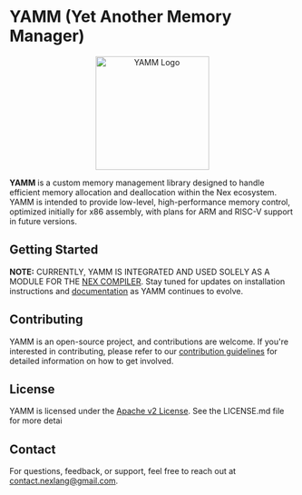 # YAMM (Yet Another Memory Manager)

<div align="center">
  <img src="./.github/logo.svg" alt="YAMM Logo" width="200">
</div>

**YAMM** is a custom memory management library designed to handle efficient memory allocation and deallocation within the Nex ecosystem. YAMM is intended to provide low-level, high-performance memory control, optimized initially for x86 assembly, with plans for ARM and RISC-V support in future versions.

## Getting Started

**NOTE:** CURRENTLY, YAMM IS INTEGRATED AND USED SOLELY AS A MODULE FOR THE [NEX COMPILER](https://github.com/nex-lang/compiler). Stay tuned for updates on installation instructions and [documentation](https://nex-lang.web.app/docs/extra/) as YAMM continues to evolve.

## Contributing

YAMM is an open-source project, and contributions are welcome. If you're interested in contributing, please refer to our [contribution guidelines](CONTRIBUTING.md) for detailed information on how to get involved.

## License

YAMM is licensed under the [Apache v2 License](LICENSE). See the LICENSE.md file for more detai
## Contact

For questions, feedback, or support, feel free to reach out at [contact.nexlang@gmail.com](mailto:contact.nexlang@gmail.com).